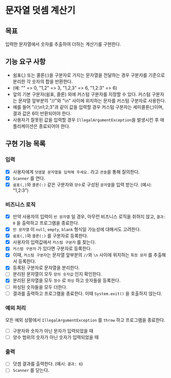 # 문자열 덧셈 계산기

## 목표
입력한 문자열에서 숫자를 추출하여 더하는 계산기를 구현한다.

## 기능 요구 사항
* 쉼표(,) 또는 콜론(:)을 구분자로 가지는 문자열을 전달하는 경우 구분자를 기준으로 분리한 각 숫자의 합을 반환한다. 
* (예: "" => 0, "1,2" => 3, "1,2,3" => 6, "1,2:3" => 6)
* 앞의 기본 구분자(쉼표, 콜론) 외에 커스텀 구분자를 지정할 수 있다. 커스텀 구분자는 문자열 앞부분의 "//"와 "\n" 사이에 위치하는 문자를 커스텀 구분자로 사용한다.
* 예를 들어 "//;\n1;2;3"과 같이 값을 입력할 경우 커스텀 구분자는 세미콜론(;)이며, 결과 값은 6이 반환되어야 한다.
* 사용자가 잘못된 값을 입력할 경우 `IllegalArgumentException`을 발생시킨 후 애플리케이션은 종료되어야 한다.

## 구현 기능 목록

### 입력
- [x] 사용자에게 `덧셈할 문자열을 입력해 주세요.` 라고 `콘솔`을 통해 질의한다.
- [x] `Scanner` 를 연다.
- [x] `쉼표(,)`와 `콜론(:)` 같은 구분자와 `양수`로 구성된 `문자열`을 입력 받는다. (예시: "1,2:3")

### 비즈니스 로직
- [x] 만약 사용자의 입력이 `빈 문자열` 일 경우, 아무런 비즈니스 로직을 취하지 않고, `결과: 0` 을 출력하고 프로그램을 종료한다.
- [x] `빈 문자열` 이 `null`, `empty`, `blank` 형식일 가능성에 대해서도 고려한다.
- [x] `쉼표(,)`와 `콜론(:)` 를 구분자로 등록한다.
- [x] 사용자의 입력값에서 `커스텀 구분자` 를 찾는다.
- [x] `커스텀 구분자` 가 있다면 구분자로 등록한다.
- [x] 이때, `커스텀 구분자`는 문자열 앞부분의 `//`와 `\n` 사이에 위치하는 `특정 문자` 를 추출해서 등록한다.
- [x] 등록된 구분자로 문자열을 분리한다.
- [ ] 분리된 문자열이 모두 `양의 숫자값` 인지 확인한다.
- [x] 분리된 문자열을 모두 `정수` 로 `파싱` 하고 숫자들을 등록한다.
- [ ] 파싱된 숫자들을 모두 더한다.
- [ ] 결과를 출력하고 프로그램을 종료한다. 이때 `System.exit()` 을 호출하지 않는다.

### 예외 처리
모든 예외 상황에서 `IllegalArgumentException` 를 `throw` 하고 프로그램을 종료한다.
- [ ] 구분자와 숫자가 아닌 문자가 입력되었을 때
- [ ] 양수 범위의 숫자가 아닌 숫자가 입력되었을 때

### 출력
- [ ] 덧셈 결과를 출력한다. (예시: `결과: 6`)
- [ ] `Scanner` 를 닫는다.
